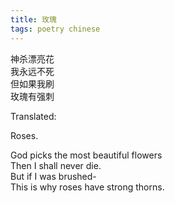 ```yaml
---
title: 玫瑰
tags: poetry chinese
---
```


神杀漂亮花\
我永远不死\
但如果我刷\
玫瑰有强刺

Translated:

Roses.

God picks the most beautiful flowers\
Then I shall never die.\
But if I was brushed-\
This is why roses have strong thorns.
